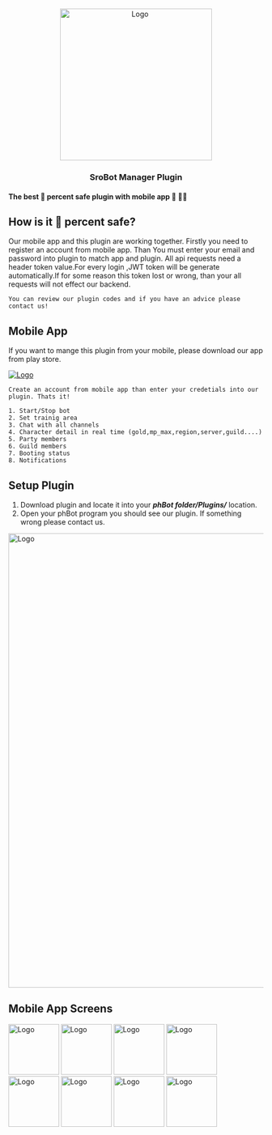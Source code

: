 <!-- PROJECT LOGO -->
<br />
<p align="center">
  <a>
    <img src="https://sroph.emrehamurcu.com/app-landing-page/img/logo.png" alt="Logo" width="300">
  </a>

<h3 align="center">SroBot Manager Plugin</h3>
<h4 align="left">The best 💯 percent safe plugin with mobile app  🎉 🎊🎊</h4>

## How  is it 💯 percent safe?

Our mobile app and this plugin are working together. Firstly you need to register an account from mobile app. Than You must enter your email and password into plugin to match app and plugin. All api requests need a header token value.For every login ,JWT token will be generate automatically.If for some reason this token lost or wrong, than your all requests will not effect our backend.

  ```
You can review our plugin codes and if you have an advice please contact us!
  ```

## Mobile App
If you want to mange this plugin from your mobile, please download our app from play store.
<p align="left">
  <a href="https://play.google.com/store/apps/details?id=coderz.sroph.android" >
    <img  src="https://upload.wikimedia.org/wikipedia/commons/thumb/7/78/Google_Play_Store_badge_EN.svg/256px-Google_Play_Store_badge_EN.svg.png" alt="Logo">
  </a>
  
  ```
Create an account from mobile app than enter your credetials into our plugin. Thats it!
  ```

  ```
1. Start/Stop bot 
2. Set trainig area  
3. Chat with all channels
4. Character detail in real time (gold,mp_max,region,server,guild....)  
5. Party members
6. Guild members
7. Booting status
8. Notifications  
  ```
  
## Setup Plugin

1. Download plugin and locate it into your ***phBot folder/Plugins/*** location.
2. Open your phBot program you should see our plugin. If something wrong please contact us.

<img width="898" src="https://sroph.emrehamurcu.com/app-landing-page/img/ss33.png" alt="Logo">  
  
## Mobile App Screens
 
 <p float="left">
    
  <a>
    <img src="https://sroph.emrehamurcu.com/app-landing-page/img/a1.png" width="100" alt="Logo">
    </a>
     <a>
    <img src="https://sroph.emrehamurcu.com/app-landing-page/img/a2.png" width="100" alt="Logo">
    </a>
<a>
    <img src="https://sroph.emrehamurcu.com/app-landing-page/img/a6.png" width="100" alt="Logo">
    </a>
    <a>
    <img src="https://sroph.emrehamurcu.com/app-landing-page/img/a3.png" width="100" alt="Logo">
    </a>
   <a>
    <img src="https://sroph.emrehamurcu.com/app-landing-page/img/a4.png" width="100" alt="Logo">
    </a>
    <a>
    <img src="https://sroph.emrehamurcu.com/app-landing-page/img/a5.png" width="100" alt="Logo">
    </a>
    <a>
    <img src="https://sroph.emrehamurcu.com/app-landing-page/img/a7.png" width="100" alt="Logo">
    </a>
    <a>
    <img src="https://sroph.emrehamurcu.com/app-landing-page/img/a8.png" width="100" alt="Logo">
    </a>
</p>

